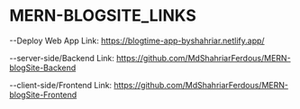 # MERN-BLOGSITE_LINKS

--Deploy Web App Link: https://blogtime-app-byshahriar.netlify.app/


--server-side/Backend Link: https://github.com/MdShahriarFerdous/MERN-blogSite-Backend


--client-side/Frontend Link: https://github.com/MdShahriarFerdous/MERN-blogSite-Frontend
